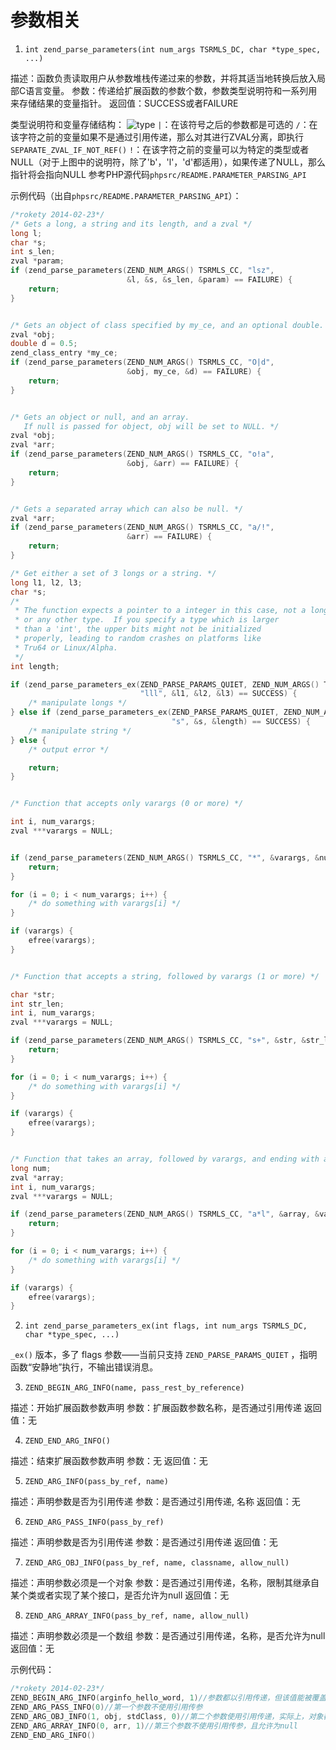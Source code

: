 参数相关
=======

1. `int zend_parse_parameters(int num_args TSRMLS_DC, char *type_spec, ...)`

描述：函数负责读取用户从参数堆栈传递过来的参数，并将其适当地转换后放入局部C语言变量。
参数：传递给扩展函数的参数个数，参数类型说明符和一系列用来存储结果的变量指针。
返回值：SUCCESS或者FAILURE

类型说明符和变量存储结构：
![type](/image/parameters1.png)
`|`：在该符号之后的参数都是可选的
`/`：在该字符之前的变量如果不是通过引用传递，那么对其进行ZVAL分离，即执行`SEPARATE_ZVAL_IF_NOT_REF()`
`!`：在该字符之前的变量可以为特定的类型或者NULL（对于上图中的说明符，除了'b'，'l'，'d'都适用），如果传递了NULL，那么指针将会指向NULL
参考PHP源代码`phpsrc/README.PARAMETER_PARSING_API`

示例代码（出自`phpsrc/README.PARAMETER_PARSING_API`）：
```c
/*rokety 2014-02-23*/
/* Gets a long, a string and its length, and a zval */
long l;
char *s;
int s_len;
zval *param;
if (zend_parse_parameters(ZEND_NUM_ARGS() TSRMLS_CC, "lsz",
                          &l, &s, &s_len, &param) == FAILURE) {
    return;
}


/* Gets an object of class specified by my_ce, and an optional double. */
zval *obj;
double d = 0.5;
zend_class_entry *my_ce;
if (zend_parse_parameters(ZEND_NUM_ARGS() TSRMLS_CC, "O|d",
                          &obj, my_ce, &d) == FAILURE) {
    return;
}


/* Gets an object or null, and an array.
   If null is passed for object, obj will be set to NULL. */
zval *obj;
zval *arr;
if (zend_parse_parameters(ZEND_NUM_ARGS() TSRMLS_CC, "o!a",
                          &obj, &arr) == FAILURE) {
    return;
}


/* Gets a separated array which can also be null. */
zval *arr;
if (zend_parse_parameters(ZEND_NUM_ARGS() TSRMLS_CC, "a/!",
                          &arr) == FAILURE) {
    return;
}

/* Get either a set of 3 longs or a string. */
long l1, l2, l3;
char *s;
/* 
 * The function expects a pointer to a integer in this case, not a long
 * or any other type.  If you specify a type which is larger
 * than a 'int', the upper bits might not be initialized
 * properly, leading to random crashes on platforms like
 * Tru64 or Linux/Alpha.
 */
int length;

if (zend_parse_parameters_ex(ZEND_PARSE_PARAMS_QUIET, ZEND_NUM_ARGS() TSRMLS_CC,
                             "lll", &l1, &l2, &l3) == SUCCESS) {
    /* manipulate longs */
} else if (zend_parse_parameters_ex(ZEND_PARSE_PARAMS_QUIET, ZEND_NUM_ARGS() TSRMLS_CC,
                                    "s", &s, &length) == SUCCESS) {
    /* manipulate string */
} else {
    /* output error */

    return;
}


/* Function that accepts only varargs (0 or more) */

int i, num_varargs;
zval ***varargs = NULL;


if (zend_parse_parameters(ZEND_NUM_ARGS() TSRMLS_CC, "*", &varargs, &num_varargs) == FAILURE) {
    return;
}

for (i = 0; i < num_varargs; i++) {
    /* do something with varargs[i] */
}

if (varargs) {
    efree(varargs);
}


/* Function that accepts a string, followed by varargs (1 or more) */

char *str;
int str_len;
int i, num_varargs;
zval ***varargs = NULL;

if (zend_parse_parameters(ZEND_NUM_ARGS() TSRMLS_CC, "s+", &str, &str_len, &varargs, &num_varargs) == FAILURE) {
    return;
}

for (i = 0; i < num_varargs; i++) {
    /* do something with varargs[i] */
}

if (varargs) {
    efree(varargs);
}


/* Function that takes an array, followed by varargs, and ending with a long */
long num;
zval *array;
int i, num_varargs;
zval ***varargs = NULL;

if (zend_parse_parameters(ZEND_NUM_ARGS() TSRMLS_CC, "a*l", &array, &varargs, &num_varargs, &num) == FAILURE) {
    return;
}

for (i = 0; i < num_varargs; i++) {
    /* do something with varargs[i] */
}

if (varargs) {
    efree(varargs);
}
```

2. `int zend_parse_parameters_ex(int flags, int num_args TSRMLS_DC, char *type_spec, ...)`

`_ex()` 版本，多了 flags 参数——当前只支持 `ZEND_PARSE_PARAMS_QUIET` ，指明函数“安静地”执行，不输出错误消息。

3. `ZEND_BEGIN_ARG_INFO(name, pass_rest_by_reference)`

描述：开始扩展函数参数声明
参数：扩展函数参数名称，是否通过引用传递
返回值：无

4. `ZEND_END_ARG_INFO()`

描述：结束扩展函数参数声明
参数：无
返回值：无

5. `ZEND_ARG_INFO(pass_by_ref, name)`

描述：声明参数是否为引用传递
参数：是否通过引用传递, 名称
返回值：无

6. `ZEND_ARG_PASS_INFO(pass_by_ref)`

描述：声明参数是否为引用传递
参数：是否通过引用传递
返回值：无

7. `ZEND_ARG_OBJ_INFO(pass_by_ref, name, classname, allow_null)`

描述：声明参数必须是一个对象
参数：是否通过引用传递，名称，限制其继承自某个类或者实现了某个接口，是否允许为null
返回值：无

8. `ZEND_ARG_ARRAY_INFO(pass_by_ref, name, allow_null)`

描述：声明参数必须是一个数组
参数：是否通过引用传递，名称，是否允许为null
返回值：无

示例代码：
```c
/*rokety 2014-02-23*/
ZEND_BEGIN_ARG_INFO(arginfo_hello_word, 1)//参数都以引用传递，但该值能被覆盖
ZEND_ARG_PASS_INFO(0)//第一个参数不使用引用传参
ZEND_ARG_OBJ_INFO(1, obj, stdClass, 0)//第二个参数使用引用传递，实际上，对象都是默认引用传递，所以该一般都是1，并且要求对象继承自stdClass类，且不允许为null
ZEND_ARG_ARRAY_INFO(0, arr, 1)//第三个参数不使用引用传参，且允许为null
ZEND_END_ARG_INFO()
```